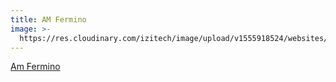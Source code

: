 ```yaml
---
title: AM Fermino
image: >-
  https://res.cloudinary.com/izitech/image/upload/v1555918524/websites/AMFermino.png
---
```


[Am Fermino](https://amfermino.com/)
